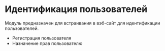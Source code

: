 # Идентификация пользователей

Модуль предназначен для встраивания в вэб-сайт для идентификации пользователей.

* Регистрация пользователя
* Назначение прав пользователю
